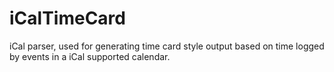 # iCalTimeCard
iCal parser, used for generating time card style output based on time logged by events in a iCal supported calendar.
